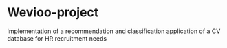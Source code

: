 # Wevioo-project
 Implementation of a recommendation and classification application of a CV database for HR recruitment needs

